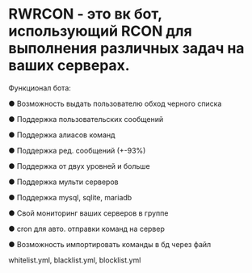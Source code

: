 # RWRCON - это вк бот, использующий RCON для выполнения различных задач на ваших серверах.
Функционал бота:<p>
● Возможность выдать пользователю обход черного списка<p>
● Поддержка пользовательских сообщений<p>
● Поддержка алиасов команд<p>
● Поддержка ред. сообщений (+-93%) <p>
● Поддержка от двух уровней и больше<p>
● Поддержка мульти серверов<p>
● Поддержка mysql, sqlite, mariadb<p>
● Свой мониторинг ваших серверов в группе<p>
● cron для авто. отправки команд на сервер<p>
● Возможность импортировать команды в бд через файл<p>
whitelist.yml, blacklist.yml, blocklist.yml<p>
